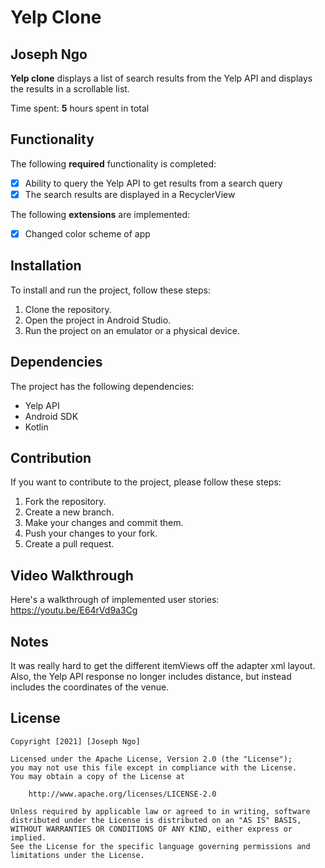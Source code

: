 # Yelp Clone 

## Joseph Ngo

**Yelp clone** displays a list of search results from the Yelp API and displays the results in a scrollable list. 

Time spent: **5** hours spent in total

## Functionality 

The following **required** functionality is completed:

* [x] Ability to query the Yelp API to get results from a search query
* [x] The search results are displayed in a RecyclerView

The following **extensions** are implemented:

* [x] Changed color scheme of app

## Installation

To install and run the project, follow these steps:

1. Clone the repository.
2. Open the project in Android Studio.
3. Run the project on an emulator or a physical device.

## Dependencies

The project has the following dependencies:

* Yelp API
* Android SDK
* Kotlin

## Contribution

If you want to contribute to the project, please follow these steps:

1. Fork the repository.
2. Create a new branch.
3. Make your changes and commit them.
4. Push your changes to your fork.
5. Create a pull request.

## Video Walkthrough

Here's a walkthrough of implemented user stories: https://youtu.be/E64rVd9a3Cg

## Notes

It was really hard to get the different itemViews off the adapter xml layout. Also, the Yelp API response no longer includes distance, but instead includes the coordinates of the venue.

## License

    Copyright [2021] [Joseph Ngo]

    Licensed under the Apache License, Version 2.0 (the "License");
    you may not use this file except in compliance with the License.
    You may obtain a copy of the License at

        http://www.apache.org/licenses/LICENSE-2.0

    Unless required by applicable law or agreed to in writing, software
    distributed under the License is distributed on an "AS IS" BASIS,
    WITHOUT WARRANTIES OR CONDITIONS OF ANY KIND, either express or implied.
    See the License for the specific language governing permissions and
    limitations under the License.

